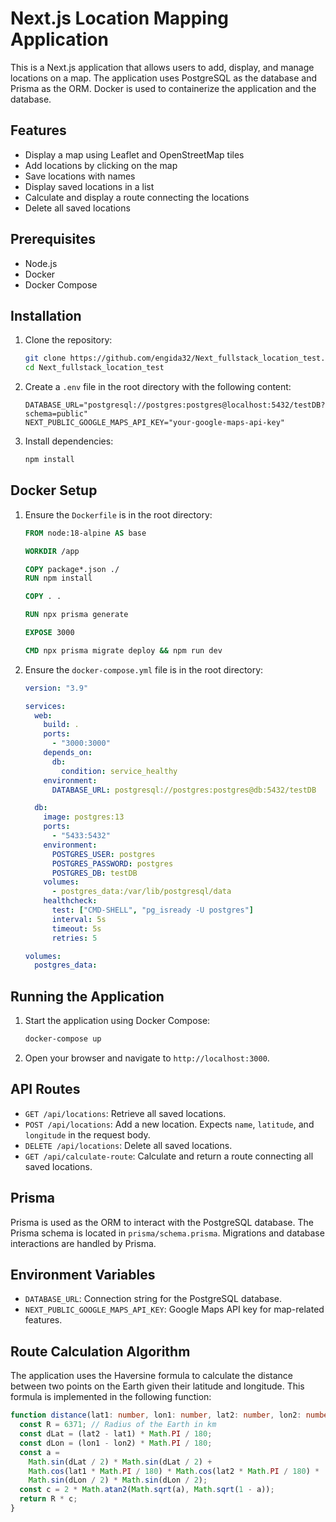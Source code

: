 # Next.js Location Mapping Application

This is a Next.js application that allows users to add, display, and manage locations on a map. The application uses PostgreSQL as the database and Prisma as the ORM. Docker is used to containerize the application and the database.

## Features

- Display a map using Leaflet and OpenStreetMap tiles
- Add locations by clicking on the map
- Save locations with names
- Display saved locations in a list
- Calculate and display a route connecting the locations
- Delete all saved locations

## Prerequisites

- Node.js
- Docker
- Docker Compose

## Installation

1. Clone the repository:
    ```bash
    git clone https://github.com/engida32/Next_fullstack_location_test.git
    cd Next_fullstack_location_test
    ```

2. Create a `.env` file in the root directory with the following content:
    ```dotenv
    DATABASE_URL="postgresql://postgres:postgres@localhost:5432/testDB?schema=public"
    NEXT_PUBLIC_GOOGLE_MAPS_API_KEY="your-google-maps-api-key"
    ```

3. Install dependencies:
    ```bash
    npm install
    ```

## Docker Setup

1. Ensure the `Dockerfile` is in the root directory:
    ```dockerfile
    FROM node:18-alpine AS base

    WORKDIR /app

    COPY package*.json ./
    RUN npm install

    COPY . .

    RUN npx prisma generate

    EXPOSE 3000

    CMD npx prisma migrate deploy && npm run dev
    ```

2. Ensure the `docker-compose.yml` file is in the root directory:
    ```yaml
    version: "3.9"

    services:
      web:
        build: .
        ports:
          - "3000:3000"
        depends_on:
          db:
            condition: service_healthy
        environment:
          DATABASE_URL: postgresql://postgres:postgres@db:5432/testDB

      db:
        image: postgres:13
        ports:
          - "5433:5432"
        environment:
          POSTGRES_USER: postgres
          POSTGRES_PASSWORD: postgres
          POSTGRES_DB: testDB
        volumes:
          - postgres_data:/var/lib/postgresql/data
        healthcheck:
          test: ["CMD-SHELL", "pg_isready -U postgres"]
          interval: 5s
          timeout: 5s
          retries: 5

    volumes:
      postgres_data:
    ```

## Running the Application

1. Start the application using Docker Compose:
    ```bash
    docker-compose up
    ```

2. Open your browser and navigate to `http://localhost:3000`.

## API Routes

- `GET /api/locations`: Retrieve all saved locations.
- `POST /api/locations`: Add a new location. Expects `name`, `latitude`, and `longitude` in the request body.
- `DELETE /api/locations`: Delete all saved locations.
- `GET /api/calculate-route`: Calculate and return a route connecting all saved locations.

## Prisma

Prisma is used as the ORM to interact with the PostgreSQL database. The Prisma schema is located in `prisma/schema.prisma`. Migrations and database interactions are handled by Prisma.

## Environment Variables

- `DATABASE_URL`: Connection string for the PostgreSQL database.
- `NEXT_PUBLIC_GOOGLE_MAPS_API_KEY`: Google Maps API key for map-related features.

## Route Calculation Algorithm

The application uses the Haversine formula to calculate the distance between two points on the Earth given their latitude and longitude. This formula is implemented in the following function:

```typescript
function distance(lat1: number, lon1: number, lat2: number, lon2: number): number {
  const R = 6371; // Radius of the Earth in km
  const dLat = (lat2 - lat1) * Math.PI / 180;
  const dLon = (lon1 - lon2) * Math.PI / 180;
  const a =
    Math.sin(dLat / 2) * Math.sin(dLat / 2) +
    Math.cos(lat1 * Math.PI / 180) * Math.cos(lat2 * Math.PI / 180) *
    Math.sin(dLon / 2) * Math.sin(dLon / 2);
  const c = 2 * Math.atan2(Math.sqrt(a), Math.sqrt(1 - a));
  return R * c;
}
